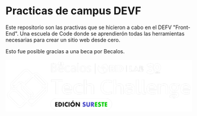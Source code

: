 # Practicas de campus DEVF

Este repositorio son las practivas que se hicieron a cabo en el DEFV "Front-End".
Una escuela de Code donde se aprendierón todas las herramientas necesarias para crear un sitio web desde cero.

Esto fue posible gracias a una beca por Becalos.

![Becalos Sur](./img/BecalosSur.097c92b9.png)
